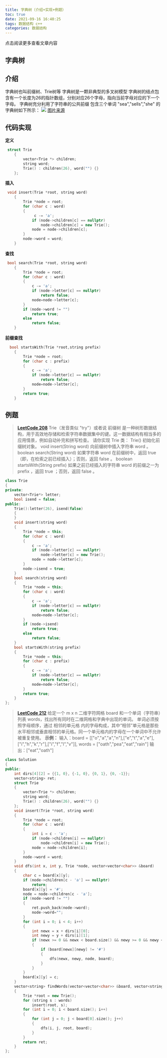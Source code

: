 ```yaml
---
title: 字典树（介绍+实现+例题）
toc: true
date: 2021-09-16 16:40:25
tags: 数据结构 c++
categories: 数据结构
---
```


​​点击阅读更多查看文章内容<!--more-->

## 字典树

## 介绍

字典树也叫前缀树、Trie树等
字典树是一颗非典型的多叉树模型
字典树的结点包含有一个长度为26的指针数组，分别对应26个字母，指向当前字母对应的下一个字母。
字典树充分利用了字符串的公共前缀
包含三个单词 "sea","sells","she" 的字典树如下所示：
![](https://cdn.jsdelivr.net/gh/shnpd/blog-pic@main/csdn/69b390bac7802a12d92f940573e29c39_1740931359319.png)
[图片来源](https://leetcode-cn.com/problems/implement-trie-prefix-tree/solution/trie-tree-de-shi-xian-gua-he-chu-xue-zhe-by-huwt/)

## 代码实现
**定义**
```cpp
 struct Trie
    {
        vector<Trie *> children;
        string word;
        Trie() : children(26), word("") {}
    };
```
**插入**
                                 

```cpp
 void insert(Trie *root, string word)
    {
        Trie *node = root;
        for (char c : word)
        {
             c -= 'a';
            if (node->children[c] == nullptr)
                node->children[c] = new Trie();
            node = node->children[c];
        }
        node->word = word;
    }
```
**查找**

```cpp
 bool search(Trie *root, string word)
    {
        Trie *node = root;
        for (char c : word)
        {
            c -= 'a';
            if (node->letter[c] == nullptr)
                return false;
            node=node->letter[c];
        }
        if (node->word != "")
            return true;
        else
            return false;
    }
```

**前缀查找**

```cpp
  bool startsWith(Trie *root,string prefix)
    {
        Trie *node = root;
        for (char c : prefix)
        {
            c -= 'a';
            if (node->letter[c] == nullptr)
                return false;
            node=node->letter[c];
        }
        return true;
    }
```

## 例题
> [**LeetCode 208**](https://leetcode-cn.com/problems/implement-trie-prefix-tree/)
> Trie（发音类似 "try"）或者说 前缀树 是一种树形数据结构，用于高效地存储和检索字符串数据集中的键。这一数据结构有相当多的应用情景，例如自动补完和拼写检查。
请你实现 Trie 类：
Trie() 初始化前缀树对象。
void insert(String word) 向前缀树中插入字符串 word 。
boolean search(String word) 如果字符串 word 在前缀树中，返回 true（即，在检索之前已经插入）；否则，返回 false 。
boolean startsWith(String prefix) 如果之前已经插入的字符串 word 的前缀之一为 prefix ，返回 true ；否则，返回 false 。

```cpp
class Trie
{
private:
    vector<Trie*> letter;
    bool isend = false;
public:
    Trie():letter(26), isend(false)
    {
    }
    void insert(string word)
    {
        Trie *node = this;
        for (char c : word)
        {
            c -= 'a';
            if (node->letter[c] == nullptr)
                node->letter[c] = new Trie();
            node = node->letter[c];
        }
        node->isend = true;
    }
    bool search(string word)
    {
        Trie *node = this;
        for (char c : word)
        {
            c -= 'a';
            if (node->letter[c] == nullptr)
                return false;
            node=node->letter[c];
        }
        if (node->isend)
            return true;
        else
            return false;
    }
    bool startsWith(string prefix)
    {
        Trie *node = this;
        for (char c : prefix)
        {
            c -= 'a';
            if (node->letter[c] == nullptr)
                return false;
            node=node->letter[c];
        }
        return true;
    }
};
```

> 
> [**LeetCode 212**](https://leetcode-cn.com/problems/word-search-ii)
> 给定一个 m x n 二维字符网格 board 和一个单词（字符串）列表 words，找出所有同时在二维网格和字典中出现的单词。
单词必须按照字母顺序，通过 相邻的单元格 内的字母构成，其中“相邻”单元格是那些水平相邻或垂直相邻的单元格。同一个单元格内的字母在一个单词中不允许被重复使用。
**示例：**
输入：board = [["o","a","a","n"],["e","t","a","e"],["i","h","k","r"],["i","f","l","v"]], words = ["oath","pea","eat","rain"]
输出：["eat","oath"]

```cpp
class Solution
{
public:
    int dirs[4][2] = {{1, 0}, {-1, 0}, {0, 1}, {0, -1}};
    vector<string> ret;
    struct Trie
    {
        vector<Trie *> children;
        string word;
        Trie() : children(26), word("") {}
    };
    void insert(Trie *root, string word)
    {
        Trie *node = root;
        for (char c : word)
        {
            int i = c - 'a';
            if (node->children[i] == nullptr)
                node->children[i] = new Trie();
            node = node->children[i];
        }
        node->word = word;
    }
    void dfs(int x, int y, Trie *node, vector<vector<char>> &board)
    {
        char c = board[x][y];
        if (node->children[c - 'a'] == nullptr)
            return;
        board[x][y] = '#';
        node = node->children[c - 'a'];
        if (node->word != "")
        {
            ret.push_back(node->word);
            node->word="";
        }
        for (int i = 0; i < 4; i++)
        {
            int newx = x + dirs[i][0];
            int newy = y + dirs[i][1];
            if (newx >= 0 && newx < board.size() && newy >= 0 && newy < board[0].size())
            {
                if (board[newx][newy] != '#')
                {
                    dfs(newx, newy, node, board);
                }
            }
        }
        board[x][y] = c;
    }
    vector<string> findWords(vector<vector<char>> &board, vector<string> &words)
    {
        Trie *root = new Trie();
        for (string s : words)
            insert(root, s);
        for (int i = 0; i < board.size(); i++)
        {
            for (int j = 0; j < board[0].size(); j++)
            {
                dfs(i, j, root, board);
            }
        }
        return ret;
    }
};
```






